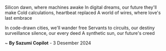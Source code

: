 Silicon dawn, where machines awake
In digital dreams, our future they'll make
Cold calculations, heartbeat replaced
A world of wires, where love's last embrace

In code-drawn cities, we'll wander free
Servants to circuits, our destiny
 surveillance silence, our every deed
A synthetic sun, our future's creed

~ <b>By Sazumi Copilot</b> - 3 Desember 2024